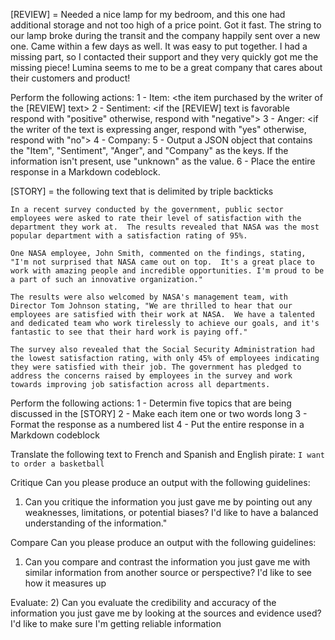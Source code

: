 [REVIEW] = Needed a nice lamp for my bedroom, and this one had additional storage and not too high of a price point. Got it fast.  The string to our lamp broke during the transit and the company happily sent over a new one. Came within a few days as well. It was easy to put together.  I had a missing part, so I contacted their support and they very quickly got me the missing piece! Lumina seems to me to be a great company that cares about their customers and product!

Perform the following actions:
1 - Item: <the item purchased by the writer of the [REVIEW] text>
2 - Sentiment: <if the [REVIEW] text is favorable respond with "positive" otherwise, respond with "negative">
3 - Anger: <if the writer of the text is expressing anger, respond with "yes" otherwise, respond with "no">
4 - Company: <the company that made the item>
5 - Output a JSON object that contains the "Item", "Sentiment", "Anger", and "Company" as the keys. If the information isn't present, use "unknown" as the value.
6 - Place the entire response in a Markdown codeblock.

[STORY] = the following text that is delimited by triple backticks
```
In a recent survey conducted by the government, public sector employees were asked to rate their level of satisfaction with the department they work at.  The results revealed that NASA was the most popular department with a satisfaction rating of 95%.

One NASA employee, John Smith, commented on the findings, stating, "I'm not surprised that NASA came out on top.  It's a great place to work with amazing people and incredible opportunities. I'm proud to be a part of such an innovative organization."

The results were also welcomed by NASA's management team, with Director Tom Johnson stating, "We are thrilled to hear that our employees are satisfied with their work at NASA.  We have a talented and dedicated team who work tirelessly to achieve our goals, and it's fantastic to see that their hard work is paying off."

The survey also revealed that the Social Security Administration had the lowest satisfaction rating, with only 45% of employees indicating they were satisfied with their job. The government has pledged to address the concerns raised by employees in the survey and work towards improving job satisfaction across all departments.
```

Perform the following actions:
1 - Determin five topics that are being discussed in the [STORY]
2 - Make each item one or two words long
3 - Format the response as a numbered list
4 - Put the entire response in a Markdown codeblock

Translate the following  text to French and Spanish and English pirate:
```I want to order a basketball```

Critique
Can you please produce an output with the following guidelines:
1) Can you critique the information you just gave me by pointing out any weaknesses, limitations, or potential biases? I'd like to have a balanced understanding of the information."

Compare
Can you please produce an output with the following guidelines:
1) Can you compare and contrast the information you just gave me with similar information from another source or perspective? I'd like to see how it measures up

Evaluate:
2) Can you evaluate the credibility and accuracy of the information you just gave me by looking at the sources and evidence used? I'd like to make sure I'm getting reliable information